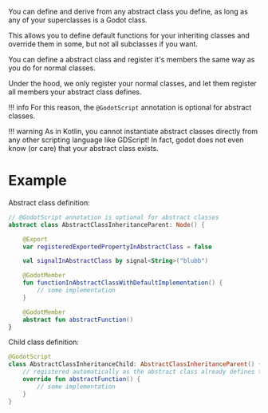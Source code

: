 You can define and derive from any abstract class you define, as long as any of your superclasses is a Godot class.

This allows you to define default functions for your inheriting classes and override them in some, but not all subclasses if you want.

You can define a abstract class and register it's members the same way as you do for normal classes.

Under the hood, we only register your normal classes, and let them register all members your abstract class defines.

!!! info
    For this reason, the `@GodotScript` annotation is optional for abstract classes.

!!! warning
    As in Kotlin, you cannot instantiate abstract classes directly from any other scripting language like GDScript! In fact, godot does not even know (or care) that your abstract class exists.

# Example

Abstract class definition:

```kotlin
// @GodotScript annotation is optional for abstract classes
abstract class AbstractClassInheritanceParent: Node() {

    @Export
    var registeredExportedPropertyInAbstractClass = false

    val signalInAbstractClass by signal<String>("blubb")

    @GodotMember
    fun functionInAbstractClassWithDefaultImplementation() {
        // some implementation
    }

    @GodotMember
    abstract fun abstractFunction()
}
```

Child class definition:

```kotlin
@GodotScript
class AbstractClassInheritanceChild: AbstractClassInheritanceParent() {
    // registered automatically as the abstract class already defines the annotation
    override fun abstractFunction() {
        // some implementation
    }
}
```
